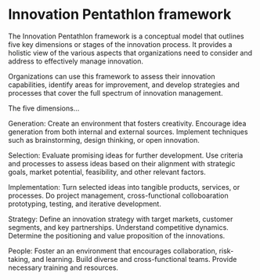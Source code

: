 # Innovation Pentathlon framework

The Innovation Pentathlon framework is a conceptual model that outlines five key dimensions or stages of the innovation process. It provides a holistic view of the various aspects that organizations need to consider and address to effectively manage innovation.

Organizations can use this framework to assess their innovation capabilities, identify areas for improvement, and develop strategies and processes that cover the full spectrum of innovation management.

The five dimensions…

Generation: Create an environment that fosters creativity. Encourage idea generation from both internal and external sources. Implement techniques such as brainstorming, design thinking, or open innovation.

Selection: Evaluate promising ideas for further development. Use criteria and processes to assess ideas based on their alignment with strategic goals, market potential, feasibility, and other relevant factors.

Implementation: Turn selected ideas into tangible products, services, or processes. Do project management, cross-functional colloboaration prototyping, testing, and iterative development.

Strategy: Define an innovation strategy with target markets, customer segments, and key partnerships. Understand competitive dynamics. Determine the positioning and value proposition of the innovations.

People: Foster an an environment that encourages collaboration, risk-taking, and learning. Build diverse and cross-functional teams. Provide necessary training and resources.

